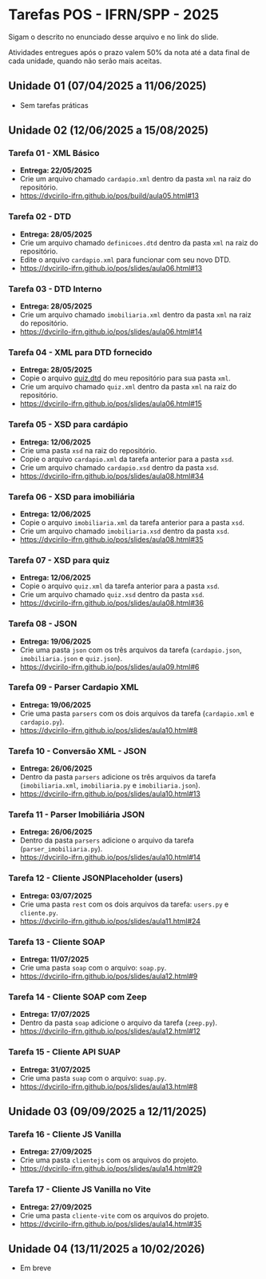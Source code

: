 # Tarefas POS - IFRN/SPP - 2025

Sigam o descrito no enunciado desse arquivo e no link do slide.

Atividades entregues após o prazo valem 50% da nota até a data final de cada unidade, quando não serão mais aceitas.

## Unidade 01 (07/04/2025 a 11/06/2025)
- Sem tarefas práticas

## Unidade 02 (12/06/2025 a 15/08/2025)
### Tarefa 01 - XML Básico
- **Entrega: 22/05/2025**
- Crie um arquivo chamado `cardapio.xml` dentro da pasta `xml` na raiz do repositório.
- https://dvcirilo-ifrn.github.io/pos/build/aula05.html#13

### Tarefa 02 - DTD
- **Entrega: 28/05/2025**
- Crie um arquivo chamado `definicoes.dtd` dentro da pasta `xml` na raiz do repositório.
- Edite o arquivo `cardapio.xml` para funcionar com seu novo DTD.
- https://dvcirilo-ifrn.github.io/pos/slides/aula06.html#13

### Tarefa 03 - DTD Interno
- **Entrega: 28/05/2025**
- Crie um arquivo chamado `imobiliaria.xml` dentro da pasta `xml` na raiz do repositório.
- https://dvcirilo-ifrn.github.io/pos/slides/aula06.html#14

### Tarefa 04 - XML para DTD fornecido
- **Entrega: 28/05/2025**
- Copie o arquivo [quiz.dtd](https://raw.githubusercontent.com/dvcirilo-ifrn/pos-exemplos/refs/heads/main/quiz.dtd) do meu repositório para sua pasta `xml`. 
- Crie um arquivo chamado `quiz.xml` dentro da pasta `xml` na raiz do repositório.
- https://dvcirilo-ifrn.github.io/pos/slides/aula06.html#15

### Tarefa 05 - XSD para cardápio
- **Entrega: 12/06/2025**
- Crie uma pasta `xsd` na raiz do repositório.
- Copie o arquivo `cardapio.xml` da tarefa anterior para a pasta `xsd`.
- Crie um arquivo chamado `cardapio.xsd` dentro da pasta `xsd`.
- https://dvcirilo-ifrn.github.io/pos/slides/aula08.html#34

### Tarefa 06 - XSD para imobiliária
- **Entrega: 12/06/2025**
- Copie o arquivo `imobiliaria.xml` da tarefa anterior para a pasta `xsd`.
- Crie um arquivo chamado `imobiliaria.xsd` dentro da pasta `xsd`.
- https://dvcirilo-ifrn.github.io/pos/slides/aula08.html#35

### Tarefa 07 - XSD para quiz
- **Entrega: 12/06/2025**
- Copie o arquivo `quiz.xml` da tarefa anterior para a pasta `xsd`.
- Crie um arquivo chamado `quiz.xsd` dentro da pasta `xsd`.
- https://dvcirilo-ifrn.github.io/pos/slides/aula08.html#36

### Tarefa 08 - JSON
- **Entrega: 19/06/2025**
- Crie uma pasta `json` com os três arquivos da tarefa (`cardapio.json`, `imobiliaria.json` e `quiz.json`).
- https://dvcirilo-ifrn.github.io/pos/slides/aula09.html#6

### Tarefa 09 - Parser Cardapio XML
- **Entrega: 19/06/2025**
- Crie uma pasta `parsers` com os dois arquivos da tarefa (`cardapio.xml` e `cardapio.py`).
- https://dvcirilo-ifrn.github.io/pos/slides/aula10.html#8

### Tarefa 10 - Conversão XML - JSON
- **Entrega: 26/06/2025**
- Dentro da pasta `parsers` adicione os três arquivos da tarefa (`imobiliaria.xml`, `imobiliaria.py` e `imobiliaria.json`).
- https://dvcirilo-ifrn.github.io/pos/slides/aula10.html#13

### Tarefa 11 - Parser Imobiliária JSON
- **Entrega: 26/06/2025**
- Dentro da pasta `parsers` adicione o arquivo da tarefa (`parser_imobiliaria.py`).
- https://dvcirilo-ifrn.github.io/pos/slides/aula10.html#14

### Tarefa 12 - Cliente JSONPlaceholder (users)
- **Entrega: 03/07/2025**
- Crie uma pasta `rest` com os dois arquivos da tarefa: `users.py` e `cliente.py`.
- https://dvcirilo-ifrn.github.io/pos/slides/aula11.html#24

### Tarefa 13 - Cliente SOAP
- **Entrega: 11/07/2025**
- Crie uma pasta `soap` com o arquivo: `soap.py`.
- https://dvcirilo-ifrn.github.io/pos/slides/aula12.html#9

### Tarefa 14 - Cliente SOAP com Zeep
- **Entrega: 17/07/2025**
- Dentro da pasta `soap` adicione o arquivo da tarefa (`zeep.py`).
- https://dvcirilo-ifrn.github.io/pos/slides/aula12.html#12

### Tarefa 15 - Cliente API SUAP
- **Entrega: 31/07/2025**
- Crie uma pasta `suap` com o arquivo: `suap.py`.
- https://dvcirilo-ifrn.github.io/pos/slides/aula13.html#8

## Unidade 03 (09/09/2025 a 12/11/2025)
### Tarefa 16 - Cliente JS Vanilla
- **Entrega: 27/09/2025**
- Crie uma pasta `clientejs` com os arquivos do projeto.
- https://dvcirilo-ifrn.github.io/pos/slides/aula14.html#29

### Tarefa 17 - Cliente JS Vanilla no Vite
- **Entrega: 27/09/2025**
- Crie uma pasta `cliente-vite` com os arquivos do projeto.
- https://dvcirilo-ifrn.github.io/pos/slides/aula14.html#35

## Unidade 04 (13/11/2025 a 10/02/2026)
- Em breve
